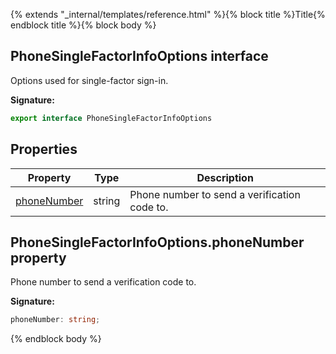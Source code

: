 {% extends "_internal/templates/reference.html" %}{% block title %}Title{% endblock title %}{% block body %}
## PhoneSingleFactorInfoOptions interface

Options used for single-factor sign-in.

<b>Signature:</b>

```typescript
export interface PhoneSingleFactorInfoOptions 
```

## Properties

|  Property | Type | Description |
|  --- | --- | --- |
|  [phoneNumber](./auth-types.phonesinglefactorinfooptions.md#phonesinglefactorinfooptionsphonenumber_property) | string | Phone number to send a verification code to. |

## PhoneSingleFactorInfoOptions.phoneNumber property

Phone number to send a verification code to.

<b>Signature:</b>

```typescript
phoneNumber: string;
```
{% endblock body %}
